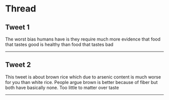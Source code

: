 # Thread

## Tweet 1

The worst bias humans have is they require much more evidence that food that tastes good is healthy than food that tastes bad

---

## Tweet 2

This tweet is about brown rice which due to arsenic content is much worse for you than white rice. People argue brown is better because of fiber but both have basically none. Too little to matter over taste

---

